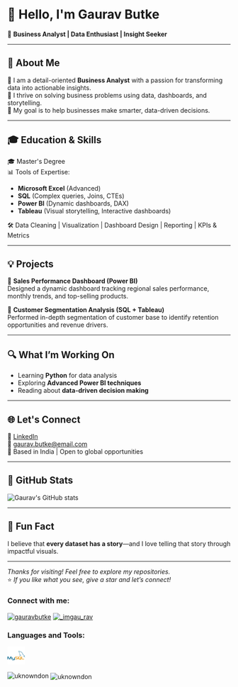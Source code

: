 # 👋 Hello, I'm Gaurav Butke

🎯 **Business Analyst | Data Enthusiast | Insight Seeker**

---

## 💼 About Me

🔹 I am a detail-oriented **Business Analyst** with a passion for transforming data into actionable insights.  
🔹 I thrive on solving business problems using data, dashboards, and storytelling.  
🔹 My goal is to help businesses make smarter, data-driven decisions.  

---

## 🎓 Education & Skills

🎓 Master's Degree  
📊 Tools of Expertise:
- **Microsoft Excel** (Advanced)
- **SQL** (Complex queries, Joins, CTEs)
- **Power BI** (Dynamic dashboards, DAX)
- **Tableau** (Visual storytelling, Interactive dashboards)

🛠️ Data Cleaning | Visualization | Dashboard Design | Reporting | KPIs & Metrics

---

## 💡 Projects

📁 **Sales Performance Dashboard (Power BI)**  
Designed a dynamic dashboard tracking regional sales performance, monthly trends, and top-selling products.

📁 **Customer Segmentation Analysis (SQL + Tableau)**  
Performed in-depth segmentation of customer base to identify retention opportunities and revenue drivers.

---

## 🔍 What I’m Working On

- Learning **Python** for data analysis  
- Exploring **Advanced Power BI techniques**  
- Reading about **data-driven decision making**

---

## 🌐 Let's Connect

🔗 [LinkedIn](https://www.linkedin.com/in/your-profile/)  
📧 gaurav.butke@email.com  
📍 Based in India | Open to global opportunities

---

## 🚀 GitHub Stats

![Gaurav's GitHub stats](https://github-readme-stats.vercel.app/api?username=gauravbutke&show_icons=true&theme=radical)

---

## 🧠 Fun Fact

I believe that **every dataset has a story**—and I love telling that story through impactful visuals.

---

_Thanks for visiting! Feel free to explore my repositories._  
⭐️ _If you like what you see, give a star and let’s connect!_



<h3 align="left">Connect with me:</h3>
<p align="left">
<a href="https://linkedin.com/in/gauravbutke" target="blank"><img align="center" src="https://raw.githubusercontent.com/rahuldkjain/github-profile-readme-generator/master/src/images/icons/Social/linked-in-alt.svg" alt="gauravbutke" height="30" width="40" /></a>
<a href="https://instagram.com/_imgau_rav" target="blank"><img align="center" src="https://raw.githubusercontent.com/rahuldkjain/github-profile-readme-generator/master/src/images/icons/Social/instagram.svg" alt="_imgau_rav" height="30" width="40" /></a>
</p>

<h3 align="left">Languages and Tools:</h3>
<p align="left"> <a href="https://www.mysql.com/" target="_blank" rel="noreferrer"> <img src="https://raw.githubusercontent.com/devicons/devicon/master/icons/mysql/mysql-original-wordmark.svg" alt="mysql" width="40" height="40"/> </a> </p>

<p><img align="left" src="https://github-readme-stats.vercel.app/api/top-langs?username=uknowndon&show_icons=true&locale=en&layout=compact" alt="uknowndon" /></p>

<p>&nbsp;<img align="center" src="https://github-readme-stats.vercel.app/api?username=uknowndon&show_icons=true&locale=en" alt="uknowndon" /></p>
